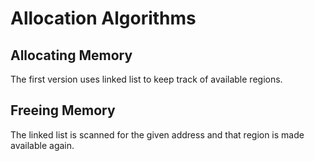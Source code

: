 # Allocation Algorithms

## Allocating Memory

The first version uses linked list to keep track of available regions.

## Freeing Memory

The linked list is scanned for the given address and that region is made
available again.
